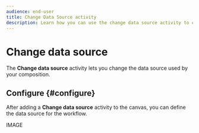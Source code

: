 ```yaml
---
audience: end-user
title: Change Data Source activity
description: Learn how you can use the change data source activity to change the data source used by your composition, providing more flexibility in managing your data in a composition. 
---
```


# Change data source

The **Change data source** activity lets you change the data source used by your composition.

## Configure {#configure}

After adding a **Change data source** activity to the canvas, you can define the data source for the workflow.

IMAGE

